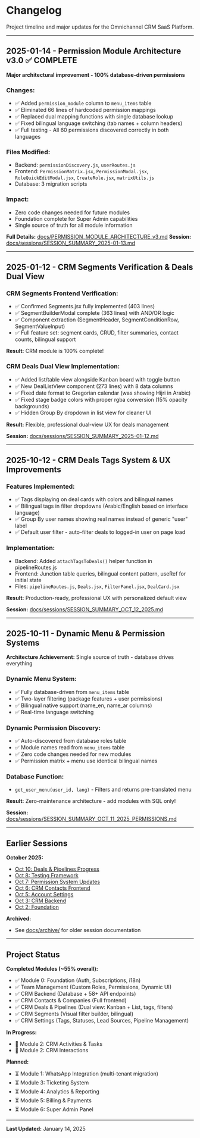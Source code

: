 # Changelog

Project timeline and major updates for the Omnichannel CRM SaaS Platform.

---

## 2025-01-14 - Permission Module Architecture v3.0 ✅ COMPLETE

**Major architectural improvement - 100% database-driven permissions**

### Changes:
- ✅ Added `permission_module` column to `menu_items` table
- ✅ Eliminated 66 lines of hardcoded permission mappings
- ✅ Replaced dual mapping functions with single database lookup
- ✅ Fixed bilingual language switching (tab names + column headers)
- ✅ Full testing - All 60 permissions discovered correctly in both languages

### Files Modified:
- Backend: `permissionDiscovery.js`, `userRoutes.js`
- Frontend: `PermissionMatrix.jsx`, `PermissionModal.jsx`, `RoleQuickEditModal.jsx`, `CreateRole.jsx`, `matrixUtils.js`
- Database: 3 migration scripts

### Impact:
- Zero code changes needed for future modules
- Foundation complete for Super Admin capabilities
- Single source of truth for all module information

**Full Details:** [docs/PERMISSION_MODULE_ARCHITECTURE_v3.md](docs/PERMISSION_MODULE_ARCHITECTURE_v3.md)
**Session:** [docs/sessions/SESSION_SUMMARY_2025-01-13.md](docs/sessions/SESSION_SUMMARY_2025-01-13.md)

---

## 2025-01-12 - CRM Segments Verification & Deals Dual View

### CRM Segments Frontend Verification:
- ✅ Confirmed Segments.jsx fully implemented (403 lines)
- ✅ SegmentBuilderModal complete (363 lines) with AND/OR logic
- ✅ Component extraction (SegmentHeader, SegmentConditionRow, SegmentValueInput)
- ✅ Full feature set: segment cards, CRUD, filter summaries, contact counts, bilingual support

**Result:** CRM module is 100% complete!

### CRM Deals Dual View Implementation:
- ✅ Added list/table view alongside Kanban board with toggle button
- ✅ New DealListView component (273 lines) with 8 data columns
- ✅ Fixed date format to Gregorian calendar (was showing Hijri in Arabic)
- ✅ Fixed stage badge colors with proper rgba conversion (15% opacity backgrounds)
- ✅ Hidden Group By dropdown in list view for cleaner UI

**Result:** Flexible, professional dual-view UX for deals management

**Session:** [docs/sessions/SESSION_SUMMARY_2025-01-12.md](docs/sessions/SESSION_SUMMARY_2025-01-12.md)

---

## 2025-10-12 - CRM Deals Tags System & UX Improvements

### Features Implemented:
- ✅ Tags displaying on deal cards with colors and bilingual names
- ✅ Bilingual tags in filter dropdowns (Arabic/English based on interface language)
- ✅ Group By user names showing real names instead of generic "user" label
- ✅ Default user filter - auto-filter deals to logged-in user on page load

### Implementation:
- Backend: Added `attachTagsToDeals()` helper function in pipelineRoutes.js
- Frontend: Junction table queries, bilingual content pattern, useRef for initial state
- Files: `pipelineRoutes.js`, `Deals.jsx`, `FilterPanel.jsx`, `DealCard.jsx`

**Result:** Production-ready, professional UX with personalized default view

**Session:** [docs/sessions/SESSION_SUMMARY_OCT_12_2025.md](docs/sessions/SESSION_SUMMARY_OCT_12_2025.md)

---

## 2025-10-11 - Dynamic Menu & Permission Systems

**Architecture Achievement:** Single source of truth - database drives everything

### Dynamic Menu System:
- ✅ Fully database-driven from `menu_items` table
- ✅ Two-layer filtering (package features + user permissions)
- ✅ Bilingual native support (name_en, name_ar columns)
- ✅ Real-time language switching

### Dynamic Permission Discovery:
- ✅ Auto-discovered from database roles table
- ✅ Module names read from `menu_items` table
- ✅ Zero code changes needed for new modules
- ✅ Permission matrix + menu use identical bilingual names

### Database Function:
- `get_user_menu(user_id, lang)` - Filters and returns pre-translated menu

**Result:** Zero-maintenance architecture - add modules with SQL only!

**Session:** [docs/sessions/SESSION_SUMMARY_OCT_11_2025_PERMISSIONS.md](docs/sessions/SESSION_SUMMARY_OCT_11_2025_PERMISSIONS.md)

---

## Earlier Sessions

**October 2025:**
- [Oct 10: Deals & Pipelines Progress](docs/sessions/SESSION_SUMMARY_OCT_10_2025.md)
- [Oct 8: Testing Framework](docs/sessions/SESSION_SUMMARY_OCT_8_2025.md)
- [Oct 7: Permission System Updates](docs/sessions/SESSION_SUMMARY_OCT_7_2025.md)
- [Oct 6: CRM Contacts Frontend](docs/sessions/SESSION_SUMMARY_OCT_6_2025.md)
- [Oct 5: Account Settings](docs/sessions/SESSION_SUMMARY_OCT_5_2025.md)
- [Oct 3: CRM Backend](docs/sessions/SESSION_2025-10-03_CRM_BACKEND.md)
- [Oct 2: Foundation](docs/sessions/SESSION_2025-10-02_FOUNDATION.md)

**Archived:**
- See [docs/archive/](docs/archive/) for older session documentation

---

## Project Status

**Completed Modules (~55% overall):**
- ✅ Module 0: Foundation (Auth, Subscriptions, i18n)
- ✅ Team Management (Custom Roles, Permissions, Dynamic UI)
- ✅ CRM Backend (Database + 58+ API endpoints)
- ✅ CRM Contacts & Companies (Full frontend)
- ✅ CRM Deals & Pipelines (Dual view: Kanban + List, tags, filters)
- ✅ CRM Segments (Visual filter builder, bilingual)
- ✅ CRM Settings (Tags, Statuses, Lead Sources, Pipeline Management)

**In Progress:**
- 🔄 Module 2: CRM Activities & Tasks
- 🔄 Module 2: CRM Interactions

**Planned:**
- ⏳ Module 1: WhatsApp Integration (multi-tenant migration)
- ⏳ Module 3: Ticketing System
- ⏳ Module 4: Analytics & Reporting
- ⏳ Module 5: Billing & Payments
- ⏳ Module 6: Super Admin Panel

---

**Last Updated:** January 14, 2025
